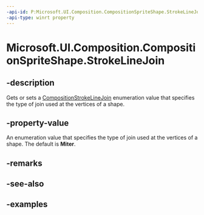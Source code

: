 ```yaml
---
-api-id: P:Microsoft.UI.Composition.CompositionSpriteShape.StrokeLineJoin
-api-type: winrt property
---
```


<!-- Property syntax.
public CompositionStrokeLineJoin StrokeLineJoin { get;  set; }
-->

# Microsoft.UI.Composition.CompositionSpriteShape.StrokeLineJoin

## -description

Gets or sets a [CompositionStrokeLineJoin](compositionstrokelinejoin.md) enumeration value that specifies the type of join used at the vertices of a shape.

## -property-value

An enumeration value that specifies  the type of join used at the vertices of a shape. The default is **Miter**.

## -remarks

## -see-also

## -examples


